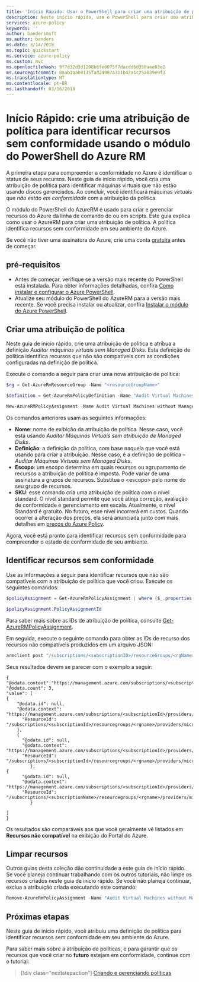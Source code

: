 ```yaml
---
title: 'Início Rápido: Usar o PowerShell para criar uma atribuição de política para identificar recursos sem conformidade em seu ambiente do Azure | Microsoft Docs'
description: Neste início rápido, use o PowerShell para criar uma atribuição do Azure Policy para identificar recursos sem conformidade.
services: azure-policy
keywords: ''
author: bandersmsft
ms.author: banders
ms.date: 3/14/2018
ms.topic: quickstart
ms.service: azure-policy
ms.custom: mvc
ms.openlocfilehash: 9f7d32d3d1208b6fe6075f7dacdd6d350aee03e2
ms.sourcegitcommit: 8aab1aab0135fad24987a311b42a1c25a839e9f3
ms.translationtype: HT
ms.contentlocale: pt-BR
ms.lasthandoff: 03/16/2018
---
```

# <a name="quickstart-create-a-policy-assignment-to-identify-non-compliant-resources-using-the-azure-rm-powershell-module"></a>Início Rápido: crie uma atribuição de política para identificar recursos sem conformidade usando o módulo do PowerShell do Azure RM

A primeira etapa para compreender a conformidade no Azure é identificar o status de seus recursos. Neste guia de início rápido, você cria uma atribuição de política para identificar máquinas virtuais que não estão usando discos gerenciados. Ao concluir, você identificará máquinas virtuais que *não estão em conformidade* com a atribuição da política.

O módulo do PowerShell do AzureRM é usado para criar e gerenciar recursos do Azure da linha de comando do ou em scripts. Este guia explica como usar o AzureRM para criar uma atribuição de política. A política identifica recursos sem conformidade em seu ambiente do Azure.

Se você não tiver uma assinatura do Azure, crie uma conta [gratuita](https://azure.microsoft.com/free/) antes de começar.

## <a name="prerequisites"></a>pré-requisitos

- Antes de começar, verifique se a versão mais recente do PowerShell está instalada. Para obter informações detalhadas, confira [Como instalar e configurar o Azure PowerShell](/powershell/azureps-cmdlets-docs).
- Atualize seu módulo do PowerShell do AzureRM para a versão mais recente. Se você precisa instalar ou atualizar, confira [Instalar o módulo do Azure PowerShell](/powershell/azure/install-azurerm-ps).

## <a name="create-a-policy-assignment"></a>Criar uma atribuição de política

Neste guia de início rápido, crie uma atribuição de política e atribua a definição *Auditar máquinas virtuais sem Managed Disks*. Esta definição de política identifica recursos que não são compatíveis com as condições configuradas na definição de política.

Execute o comando a seguir para criar uma nova atribuição de política:

```powershell
$rg = Get-AzureRmResourceGroup -Name "<resourceGroupName>"

$definition = Get-AzureRmPolicyDefinition -Name "Audit Virtual Machines without Managed Disks"

New-AzureRMPolicyAssignment -Name Audit Virtual Machines without Managed Disks Assignment -Scope $rg.ResourceId -PolicyDefinition $definition -Sku @{Name='A1';Tier='Standard'}

```

Os comandos anteriores usam as seguintes informações:

- **Nome**: nome de exibição da atribuição de política. Nesse caso, você está usando *Auditar Máquinas Virtuais sem atribuição de Managed Disks*.
- **Definição**: a definição da política, com base naquela que você está usando para criar a atribuição. Nesse caso, é a definição de política – *Auditar Máquinas Virtuais sem Managed Disks*.
- **Escopo**: um escopo determina em quais recursos ou agrupamento de recursos a atribuição de política é imposta. Pode variar de uma assinatura a grupos de recursos. Substitua o &lt;escopo&gt; pelo nome do seu grupo de recursos.
- **SKU**: esse comando cria uma atribuição de política com o nível standard. O nível standard permite que você atinja correção, avaliação de conformidade e gerenciamento em escala. Atualmente, o nível Standard é gratuito. No futuro, esse nível incorrerá em custos. Quando ocorrer a alteração dos preços, ela será anunciada junto com mais detalhes em [preços do Azure Policy](https://azure.microsoft.com/pricing/details/azure-policy).


Agora, você está pronto para identificar recursos sem conformidade para compreender o estado de conformidade de seu ambiente.

## <a name="identify-non-compliant-resources"></a>Identificar recursos sem conformidade

Use as informações a seguir para identificar recursos que não são compatíveis com a atribuição de política que você criou. Execute os seguintes comandos:

```powershell
$policyAssignment = Get-AzureRmPolicyAssignment | where {$_.properties.displayName -eq "Audit Virtual Machines without Managed Disks"}
```

```powershell
$policyAssignment.PolicyAssignmentId
```

Para saber mais sobre as IDs de atribuição de política, consulte [Get-AzureRMPolicyAssignment](/powershell/module/azurerm.resources/get-azurermpolicyassignment).

Em seguida, execute o seguinte comando para obter as IDs de recurso dos recursos não compatíveis produzidos em um arquivo JSON:

```powershell
armclient post "/subscriptions/<subscriptionID>/resourceGroups/<rgName>/providers/Microsoft.PolicyInsights/policyStates/latest/queryResults?api-version=2017-12-12-preview&$filter=IsCompliant eq false and PolicyAssignmentId eq '<policyAssignmentID>'&$apply=groupby((ResourceId))" > <json file to direct the output with the resource IDs into>
```
Seus resultados devem se parecer com o exemplo a seguir:


```
{
"@odata.context":"https://management.azure.com/subscriptions/<subscriptionId>/providers/Microsoft.PolicyInsights/policyStates/$metadata#latest",
"@odata.count": 3,
"value": [
{
    "@odata.id": null,
    "@odata.context": "https://management.azure.com/subscriptions/<subscriptionId>/providers/Microsoft.PolicyInsights/policyStates/$metadata#latest/$entity",
      "ResourceId": "/subscriptions/<subscriptionId>/resourcegroups/<rgname>/providers/microsoft.compute/virtualmachines/<virtualmachineId>"
    },
    {
      "@odata.id": null,
      "@odata.context": "https://management.azure.com/subscriptions/<subscriptionId>/providers/Microsoft.PolicyInsights/policyStates/$metadata#latest/$entity",
      "ResourceId": "/subscriptions/<subscriptionId>/resourcegroups/<rgname>/providers/microsoft.compute/virtualmachines/<virtualmachine2Id>"
         },
{
      "@odata.id": null,
      "@odata.context": "https://management.azure.com/subscriptions/<subscriptionId>/providers/Microsoft.PolicyInsights/policyStates/$metadata#latest/$entity",
      "ResourceId": "/subscriptions/<subscriptionName>/resourcegroups/<rgname>/providers/microsoft.compute/virtualmachines/<virtualmachine3ID>"
         }

]
}
```

Os resultados são comparáveis aos que você geralmente vê listados em **Recursos não compatível** na exibição do Portal do Azure.


## <a name="clean-up-resources"></a>Limpar recursos

Outros guias desta coleção dão continuidade a este guia de início rápido. Se você planeja continuar trabalhando com os outros tutoriais, não limpe os recursos criados neste guia de início rápido. Se você não planeja continuar, exclua a atribuição criada executando este comando:

```powershell
Remove-AzureRmPolicyAssignment -Name "Audit Virtual Machines without Managed Disks Assignment" -Scope /subscriptions/<subscriptionID>/<resourceGroupName>
```

## <a name="next-steps"></a>Próximas etapas

Neste guia de início rápido, você atribuiu uma definição de política para identificar recursos sem conformidade em seu ambiente do Azure.

Para saber mais sobre a atribuição de políticas, e para garantir que os recursos que você criar no **futuro** estejam em conformidade, continue com o tutorial:

> [!div class="nextstepaction"]
> [Criando e gerenciando políticas](./create-manage-policy.md)
